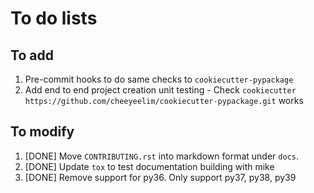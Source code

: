 # To do lists

## To add

1. Pre-commit hooks to do same checks to `cookiecutter-pypackage`
2. Add end to end project creation unit testing - Check `cookiecutter https://github.com/cheeyeelim/cookiecutter-pypackage.git` works

## To modify

1. [DONE] Move `CONTRIBUTING.rst` into markdown format under `docs`.
2. [DONE] Update `tox` to test documentation building with mike
3. [DONE] Remove support for py36. Only support py37, py38, py39